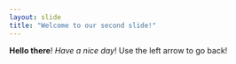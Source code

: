 ```yaml
---
layout: slide
title: "Welcome to our second slide!"
---
```

**Hello there**! *Have a nice day*!
Use the left arrow to go back!
